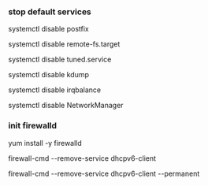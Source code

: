 ### stop default services

systemctl disable postfix

systemctl disable remote-fs.target

systemctl disable tuned.service

systemctl disable kdump

systemctl disable irqbalance

systemctl disable NetworkManager

### init firewalld

yum install -y firewalld

firewall-cmd --remove-service dhcpv6-client

firewall-cmd --remove-service dhcpv6-client --permanent
